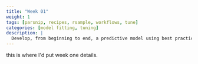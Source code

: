 ```yaml
---
title: "Week 01"
weight: 1
tags: [parsnip, recipes, rsample, workflows, tune]
categories: [model fitting, tuning]
description: | 
  Develop, from beginning to end, a predictive model using best practices.
---
```


this is where I'd put week one details. 
